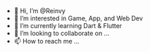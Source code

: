 - 👋 Hi, I’m @Reinvy
- 👀 I’m interested in Game, App, and Web Dev
- 🌱 I’m currently learning Dart & Flutter
- 💞️ I’m looking to collaborate on ...
- 📫 How to reach me ...

<!---
Reinvy/Reinvy is a ✨ special ✨ repository because its `README.md` (this file) appears on your GitHub profile.
You can click the Preview link to take a look at your changes.
--->
